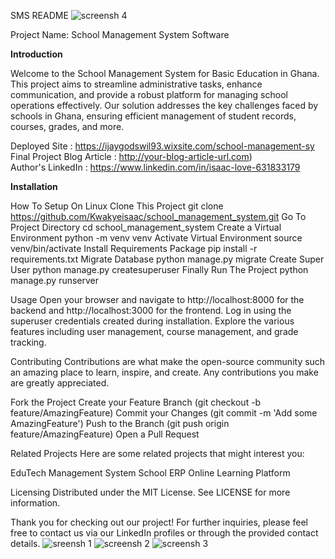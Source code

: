  SMS README ![screensh 4](https://github.com/Kwakyeisaac/School-Management-System/assets/133412935/cd28fb29-986a-499c-88ec-022e102938e3)

Project Name: School Management System Software

**Introduction**

Welcome to the School Management System for Basic Education in Ghana. This project aims to streamline administrative tasks, enhance communication, and provide a robust platform for managing school operations effectively. Our solution addresses the key challenges faced by schools in Ghana, ensuring efficient management of student records, courses, grades, and more.

Deployed Site : https://ijaygodswil93.wixsite.com/school-management-sy 
Final Project Blog Article : http://your-blog-article-url.com)  
Author's LinkedIn : https://www.linkedin.com/in/isaac-love-631833179

**Installation**

How To Setup On Linux
Clone This Project git clone https://github.com/Kwakyeisaac/school_management_system.git
Go To Project Directory cd school_management_system
Create a Virtual Environment python -m venv venv
Activate Virtual Environment source venv/bin/activate
Install Requirements Package pip install -r requirements.txt
Migrate Database python manage.py migrate
Create Super User python manage.py createsuperuser
Finally Run The Project python manage.py runserver

Usage
Open your browser and navigate to http://localhost:8000 for the backend and http://localhost:3000 for the frontend.
Log in using the superuser credentials created during installation.
Explore the various features including user management, course management, and grade tracking.

Contributing
Contributions are what make the open-source community such an amazing place to learn, inspire, and create. Any contributions you make are greatly appreciated.

Fork the Project
Create your Feature Branch (git checkout -b feature/AmazingFeature)
Commit your Changes (git commit -m 'Add some AmazingFeature')
Push to the Branch (git push origin feature/AmazingFeature)
Open a Pull Request

Related Projects
Here are some related projects that might interest you:

EduTech Management System
School ERP
Online Learning Platform

Licensing
Distributed under the MIT License. See LICENSE for more information.

Thank you for checking out our project! For further inquiries, please feel free to contact us via our LinkedIn profiles or through the provided contact details.
![sreensh 1](https://github.com/Kwakyeisaac/School-Management-System/assets/133412935/0c0008f3-7f0a-4d46-ab14-00757e29d78b)
![screensh 2](https://github.com/Kwakyeisaac/School-Management-System/assets/133412935/79fa77e9-86fc-450d-a683-89b4a5bf39b2)
![screensh 3](https://github.com/Kwakyeisaac/School-Management-System/assets/133412935/222994f4-f8d0-4027-9a85-29d5c0266b0c)
